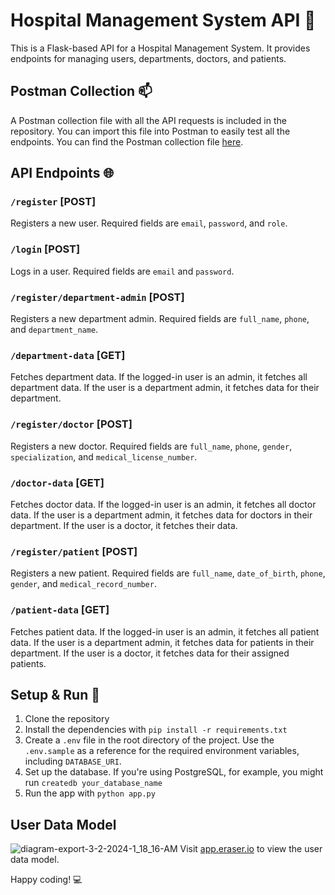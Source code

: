 # Hospital Management System API 🏥

This is a Flask-based API for a Hospital Management System. It provides endpoints for managing users, departments, doctors, and patients.

## Postman Collection 📫

A Postman collection file with all the API requests is included in the repository. You can import this file into Postman to easily test all the endpoints. You can find the Postman collection file [here](https://github.com/AnikAdhikari7/Avinya-User_Data_Model/blob/main/Avinya-User_Data_Model.postman_collection.json).

## API Endpoints 🌐

### `/register` [POST]

Registers a new user. Required fields are `email`, `password`, and `role`.

### `/login` [POST]

Logs in a user. Required fields are `email` and `password`.

### `/register/department-admin` [POST]

Registers a new department admin. Required fields are `full_name`, `phone`, and `department_name`.

### `/department-data` [GET]

Fetches department data. If the logged-in user is an admin, it fetches all department data. If the user is a department admin, it fetches data for their department.

### `/register/doctor` [POST]

Registers a new doctor. Required fields are `full_name`, `phone`, `gender`, `specialization`, and `medical_license_number`.

### `/doctor-data` [GET]

Fetches doctor data. If the logged-in user is an admin, it fetches all doctor data. If the user is a department admin, it fetches data for doctors in their department. If the user is a doctor, it fetches their data.

### `/register/patient` [POST]

Registers a new patient. Required fields are `full_name`, `date_of_birth`, `phone`, `gender`, and `medical_record_number`.

### `/patient-data` [GET]

Fetches patient data. If the logged-in user is an admin, it fetches all patient data. If the user is a department admin, it fetches data for patients in their department. If the user is a doctor, it fetches data for their assigned patients.

## Setup & Run 🚀

1. Clone the repository
2. Install the dependencies with `pip install -r requirements.txt`
3. Create a `.env` file in the root directory of the project. Use the `.env.sample` as a reference for the required environment variables, including `DATABASE_URI`.
4. Set up the database. If you're using PostgreSQL, for example, you might run `createdb your_database_name`
5. Run the app with `python app.py`

## User Data Model
![diagram-export-3-2-2024-1_18_16-AM](https://github.com/AnikAdhikari7/Avinya-User_Data_Model/assets/90562982/9c789593-bd53-41e2-a28b-4845762ef93a)
Visit [app.eraser.io](https://app.eraser.io/workspace/OcJt6sQCm3H3ARdcwOol?origin=share) to view the user data model.

Happy coding! 💻
